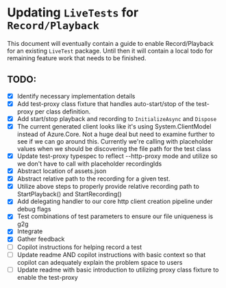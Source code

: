 # Updating `LiveTests` for `Record/Playback`

This document will eventually contain a guide to enable Record/Playback for an existing `LiveTest` package. Until then it will contain a local todo for remaining feature work that needs to be finished.

## TODO:

- [x] Identify necessary implementation details
- [x] Add test-proxy class fixture that handles auto-start/stop of the test-proxy per class definition.
- [x] Add start/stop playback and recording to `InitializeAsync` and `Dispose`
- [x] The current generated client looks like it's using System.ClientModel instead of Azure.Core. Not a huge deal but need to examine further
      to see if we can go around this. Currently we're calling with placeholder values when we should be discovering the file path for the test class
- [x] Update test-proxy typespec to reflect --http-proxy mode and utilize so we don't have to call with placeholder recordingIds
- [x] Abstract location of assets.json
- [x] Abstract relative path to the recording for a given test.
- [x] Utilize above steps to properly provide relative recording path to StartPlayback() and StartRecording()
- [x] Add delegating handler to our core http client creation pipeline under debug flags
- [x] Test combinations of test parameters to ensure our file uniqueness is g2g
- [x] Integrate
- [x] Gather feedback
- [ ] Copilot instructions for helping record a test
- [ ] Update readme AND copilot instructions with basic context so that copilot can adequately explain the problem space to users
- [ ] Update readme with basic introduction to utilizing proxy class fixture to enable the test-proxy
